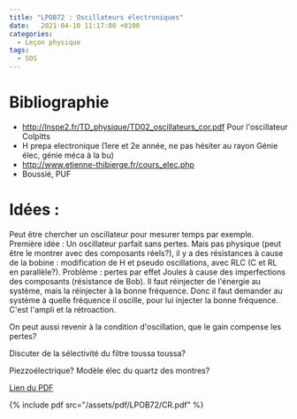 ```yaml
---
title: "LPOB72 : Oscillateurs électroniques"
date:   2021-04-10 11:17:00 +0100
categories:
  - Leçon physique
tags:
  - SOS
---
```

# Bibliographie
- http://lnspe2.fr/TD_physique/TD02_oscillateurs_cor.pdf Pour l'oscillateur Colpitts
- H prepa electronique (1ere et 2e année, ne pas hésiter au rayon Génie élec, génie méca à la bu)
- http://www.etienne-thibierge.fr/cours_elec.php
- Boussié, PUF


# Idées : 
Peut être chercher un oscillateur pour mesurer temps par exemple. Première idée : Un oscillateur parfait sans pertes. Mais pas physique (peut être le montrer avec des composants réels?), il y a des résistances à cause de la bobine : modification de H et pseudo oscillations, avec RLC (C et RL en parallèle?). Problème : pertes par effet Joules à
 cause des imperfections des composants (résistance de Bob). Il faut réinjecter de l'énergie au système, mais la réinjecter à la bonne fréquence. Donc il faut demander au système
 à quelle fréquence il oscille, pour lui injecter la bonne fréquence. C'est l'ampli et la rétroaction.
 
 On peut aussi revenir à la condition d'oscillation, que le gain compense les pertes? 

Discuter de la sélectivité du filtre toussa toussa?

Piezzoélectrique? Modèle élec du quartz des montres?

[Lien du PDF](/assets/pdf/LPOB72/CR.pdf)

{% include pdf src="/assets/pdf/LPOB72/CR.pdf" %}
